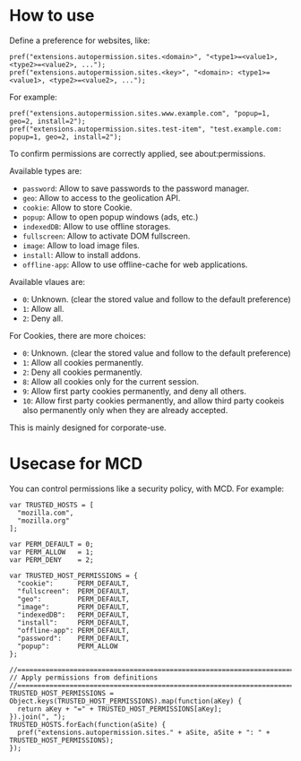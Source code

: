 # How to use

Define a preference for websites, like:

    pref("extensions.autopermission.sites.<domain>", "<type1>=<value1>, <type2>=<value2>, ...");
    pref("extensions.autopermission.sites.<key>", "<domain>: <type1>=<value1>, <type2>=<value2>, ...");

For example:

    pref("extensions.autopermission.sites.www.example.com", "popup=1, geo=2, install=2");
    pref("extensions.autopermission.sites.test-item", "test.example.com: popup=1, geo=2, install=2");

To confirm permissions are correctly applied, see about:permissions.

Available types are:

 * `password`: Allow to save passwords to the password manager.
 * `geo`: Allow to access to the geolication API.
 * `cookie`: Allow to store Cookie.
 * `popup`: Allow to open popup windows (ads, etc.)
 * `indexedDB`: Allow to use offline storages.
 * `fullscreen`: Allow to activate DOM fullscreen.
 * `image`: Allow to load image files.
 * `install`: Allow to install addons.
 * `offline-app`: Allow to use offline-cache for web applications.

Available vlaues are:

 * `0`: Unknown. (clear the stored value and follow to the default preference)
 * `1`: Allow all.
 * `2`: Deny all.

For Cookies, there are more choices:

 * `0`: Unknown. (clear the stored value and follow to the default preference)
 * `1`: Allow all cookies permanently.
 * `2`: Deny all cookies permanently.
 * `8`: Allow all cookies only for the current session.
 * `9`: Allow first party cookies permanently, and deny all others.
 * `10`: Allow first party cookies permanently, and allow third party cookeis also permanently only when they are already accepted.

This is mainly designed for corporate-use.


# Usecase for MCD

You can control permissions like a security policy, with MCD.
For example:

    var TRUSTED_HOSTS = [
      "mozilla.com",
      "mozilla.org"
    ];
    
    var PERM_DEFAULT = 0;
    var PERM_ALLOW   = 1;
    var PERM_DENY    = 2;
    
    var TRUSTED_HOST_PERMISSIONS = {
      "cookie":      PERM_DEFAULT,
      "fullscreen":  PERM_DEFAULT,
      "geo":         PERM_DEFAULT,
      "image":       PERM_DEFAULT,
      "indexedDB":   PERM_DEFAULT,
      "install":     PERM_DEFAULT,
      "offline-app": PERM_DEFAULT,
      "password":    PERM_DEFAULT,
      "popup":       PERM_ALLOW
    };
    
    //=======================================================================
    // Apply permissions from definitions
    //=======================================================================
    TRUSTED_HOST_PERMISSIONS = Object.keys(TRUSTED_HOST_PERMISSIONS).map(function(aKey) {
      return aKey + "=" + TRUSTED_HOST_PERMISSIONS[aKey];
    }).join(", ");
    TRUSTED_HOSTS.forEach(function(aSite) {
      pref("extensions.autopermission.sites." + aSite, aSite + ": " + TRUSTED_HOST_PERMISSIONS);
    });
